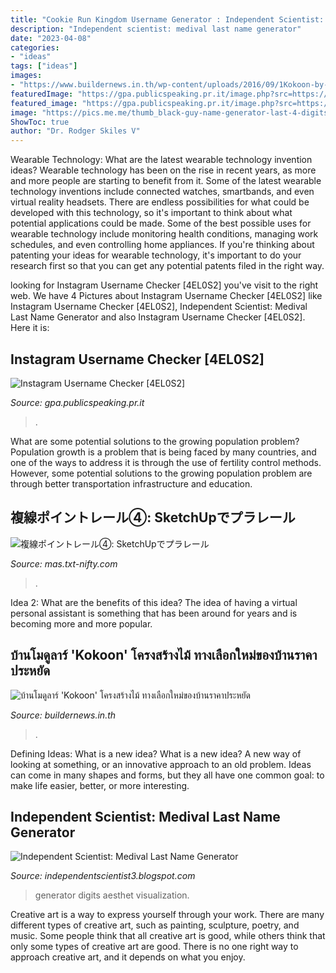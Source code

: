```yaml
---
title: "Cookie Run Kingdom Username Generator : Independent Scientist: Medival Last Name Generator"
description: "Independent scientist: medival last name generator"
date: "2023-04-08"
categories:
- "ideas"
tags: ["ideas"]
images:
- "https://www.buildernews.in.th/wp-content/uploads/2016/09/1Kokoon-by-2016-Wood-Program-3-1-1020x610.jpg"
featuredImage: "https://gpa.publicspeaking.pr.it/image.php?src=https://picsum.photos/300/300"
featured_image: "https://gpa.publicspeaking.pr.it/image.php?src=https://picsum.photos/300/300"
image: "https://pics.me.me/thumb_black-guy-name-generator-last-4-digits-of-your-cell-13026356.png"
ShowToc: true
author: "Dr. Rodger Skiles V"
---
```



Wearable Technology: What are the latest wearable technology invention ideas?
Wearable technology has been on the rise in recent years, as more and more people are starting to benefit from it. Some of the latest wearable technology inventions include connected watches, smartbands, and even virtual reality headsets. There are endless possibilities for what could be developed with this technology, so it's important to think about what potential applications could be made. Some of the best possible uses for wearable technology include monitoring health conditions, managing work schedules, and even controlling home appliances. If you're thinking about patenting your ideas for wearable technology, it's important to do your research first so that you can get any potential patents filed in the right way.

	

		
looking for Instagram Username Checker [4EL0S2] you've visit to the right web. We have 4 Pictures about Instagram Username Checker [4EL0S2] like Instagram Username Checker [4EL0S2], Independent Scientist: Medival Last Name Generator and also Instagram Username Checker [4EL0S2]. Here it is:
		
    
## Instagram Username Checker [4EL0S2]

<img loading=lazy src="https://gpa.publicspeaking.pr.it/image.php?src=https://picsum.photos/300/300" onerror="this.onerror=null;this.src='https://tse1.mm.bing.net/th?id=OIP.7zSBl4I0qIzNH1zTGPWxDwEsEs&amp;pid=15.1';" alt="Instagram Username Checker [4EL0S2]">

_Source: gpa.publicspeaking.pr.it_

>. 

	

What are some potential solutions to the growing population problem?
Population growth is a problem that is being faced by many countries, and one of the ways to address it is through the use of fertility control methods. However, some potential solutions to the growing population problem are through better transportation infrastructure and education.

    
## 複線ポイントレール④: SketchUpでプラレール

<img loading=lazy src="http://mas.txt-nifty.com/3d/images/2009/09/13/2009091305.jpg" onerror="this.onerror=null;this.src='https://tse3.mm.bing.net/th?id=OIP.NQFn0s462OR2JyMsEBL_jAHaEK&amp;pid=15.1';" alt="複線ポイントレール④: SketchUpでプラレール">

_Source: mas.txt-nifty.com_

>. 

	

Idea 2: What are the benefits of this idea?
The idea of having a virtual personal assistant is something that has been around for years and is becoming more and more popular.

    
## บ้านโมดูลาร์ &#039;Kokoon&#039; โครงสร้างไม้ ทางเลือกใหม่ของบ้านราคาประหยัด

<img loading=lazy src="https://www.buildernews.in.th/wp-content/uploads/2016/09/1Kokoon-by-2016-Wood-Program-3-1-1020x610.jpg" onerror="this.onerror=null;this.src='https://tse2.mm.bing.net/th?id=OIP.y4C-Z-olDmHnH4rBuy7x2wHaEb&amp;pid=15.1';" alt="บ้านโมดูลาร์ &#039;Kokoon&#039; โครงสร้างไม้ ทางเลือกใหม่ของบ้านราคาประหยัด">

_Source: buildernews.in.th_

>. 

	

Defining Ideas: What is a new idea?
What is a new idea? A new way of looking at something, or an innovative approach to an old problem. Ideas can come in many shapes and forms, but they all have one common goal: to make life easier, better, or more interesting.

    
## Independent Scientist: Medival Last Name Generator

<img loading=lazy src="https://pics.me.me/thumb_black-guy-name-generator-last-4-digits-of-your-cell-13026356.png" onerror="this.onerror=null;this.src='https://tse1.mm.bing.net/th?id=OIP.tacQ5S_QQtzfxIvVLGlj8wAAAA&amp;pid=15.1';" alt="Independent Scientist: Medival Last Name Generator">

_Source: independentscientist3.blogspot.com_

>generator digits aesthet visualization. 

	

Creative art is a way to express yourself through your work. There are many different types of creative art, such as painting, sculpture, poetry, and music. Some people think that all creative art is good, while others think that only some types of creative art are good. There is no one right way to approach creative art, and it depends on what you enjoy.

